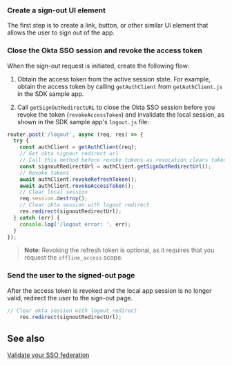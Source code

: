 ### Create a sign-out UI element

The first step is to create a link, button, or other similar UI element that allows the user to sign out of the app.

### Close the Okta SSO session and revoke the access token

When the sign-out request is initiated, create the following flow:

1. Obtain the access token from the active session state. For example, obtain the access token by calling `getAuthClient` from `getAuthClient.js` in the SDK sample app.

1. Call `getSignOutRedirectURL` to close the Okta SSO session before you revoke the token (`revokeAccessToken`) and invalidate the local session, as shown in the SDK sample app's `logout.js` file:

```JavaScript
router.post('/logout', async (req, res) => {
  try {
    const authClient = getAuthClient(req);
    // Get okta signout redirect url
    // Call this method before revoke tokens as revocation clears tokens in storage
    const signoutRedirectUrl = authClient.getSignOutRedirectUrl();
    // Revoke tokens
    await authClient.revokeRefreshToken();
    await authClient.revokeAccessToken();
    // Clear local session
    req.session.destroy();
    // Clear okta session with logout redirect
    res.redirect(signoutRedirectUrl);
  } catch (err) {
    console.log('/logout error: ', err);
  }
});
```

>**Note**: Revoking the refresh token is optional, as it requires that you request the `offline_access` scope.

### Send the user to the signed-out page

After the access token is revoked and the local app session is no longer valid, redirect the user to the sign-out page.

```JavaScript
// Clear okta session with logout redirect
    res.redirect(signoutRedirectUrl);
```

## See also
[Validate your SSO federation](/docs/guides/validate-federation/main/)
